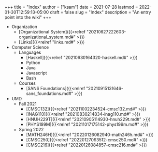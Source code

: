 +++
title = "Index"
author = ["ksam"]
date = 2021-07-28
lastmod = 2022-01-30T12:59:13-05:00
draft = false
slug = "Index"
description = "An entry point into the wiki"
+++

-   Organization
    -   [Organizational System]({{<relref "20210627222603-organizational_system.md#" >}})
    -   [Links]({{<relref "links.md#" >}})
-   Computer Science
    -   Languages
        -   [Haskell]({{<relref "20210630164320-haskell.md#" >}})
        -   Python
        -   Java
        -   Javascript
        -   Bash
    -   Courses
        -   [SANS Foundations]({{<relref "20210915131646-sans_foundations.md#" >}})
-   UMD
    -   Fall 2021
        -   [CMSC132]({{<relref "20211002234524-cmsc132.md#" >}})
        -   [INAG110]({{<relref "20210830214834-inag110.md#" >}})
        -   [HNUH229T]({{<relref "20210905114930-hnuh229t.md#" >}})
        -   [PHYS199M]({{<relref "20211017175142-phys199m.md#" >}})
    -   Spring 2022
        -   [MATH246H]({{<relref "20220126082940-math246h.md#" >}})
        -   [CMSC250]({{<relref "20220127093512-cmsc250.md#" >}})
        -   [CMSC216]({{<relref "20220126084857-cmsc216.md#" >}})
